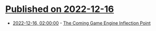 # [Published on 2022-12-16](index.md)

* [2022-12-16, 02:00:00](https://news.ycombinator.com/item?id=34008635) - [The Coming Game Engine Inflection Point](https://members.newdesigncongress.org/the-coming-game-engine-inflection-point/)
